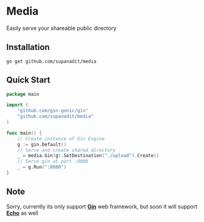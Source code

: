 # Media

Easily serve your shareable public directory

## Installation
`go get github.com/supanadit/media`

## Quick Start

```go
package main

import (
	"github.com/gin-gonic/gin"
	"github.com/supanadit/media"
)

func main() {
	// Create instance of Gin Engine
	g := gin.Default()
	// Serve and create shared directory
	_ = media.Gin(g).SetDestination("./upload").Create()
	// Serve gin at port :8080
	_ = g.Run(":8080")
}

```

## Note
Sorry, currently its only support [**Gin**](https://github.com/gin-gonic/gin) web framework, but soon it will support [**Echo**](https://github.com/labstack/echo) as well
